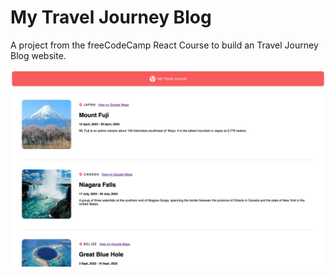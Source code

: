 # My Travel Journey Blog 

A project from the freeCodeCamp React Course to build an Travel Journey Blog website.

![Alt text](src/images/website.png)

